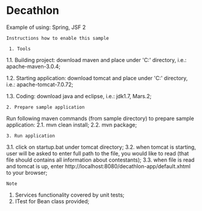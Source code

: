 # Decathlon
Example of using: Spring, JSF 2

~~~~~~~~~~~~~~~~~~~~~~~~~~~~~~~~~~~~~~~~~~
Instructions how to enable this sample
~~~~~~~~~~~~~~~~~~~~~~~~~~~~~~~~~~~~~~~~~~

~~~~~~~~~~~
 1. Tools 
~~~~~~~~~~~

1.1. Building project: download maven and place under 'C:\' directory, i.e.: apache-maven-3.0.4;

1.2. Starting application: download tomcat and place under 'C:\' directory, i.e.: apache-tomcat-7.0.72;

1.3. Coding: download java and eclipse, i.e.: jdk1.7, Mars.2;


~~~~~~~~~~~~~~~~~~~~~~~~~~~~~~~
2. Prepare sample application 
~~~~~~~~~~~~~~~~~~~~~~~~~~~~~~~

Run following maven commands (from sample directory) to prepare sample application:
2.1. mvn clean install;
2.2. mvn package;


~~~~~~~~~~~~~~~~~~~~
3. Run application 
~~~~~~~~~~~~~~~~~~~~

3.1. click on startup.bat under tomcat directory;
3.2. when tomcat is starting, user will be asked to enter full path to the file, you would like to read (that file should contains all information about contestants);
3.3. when file is read and tomcat is up, enter http://localhost:8080/decathlon-app/default.xhtml to your browser;


~~~~~~
Note 
~~~~~~
1. Services functionality covered by unit tests;
2. ITest for Bean class provided;

